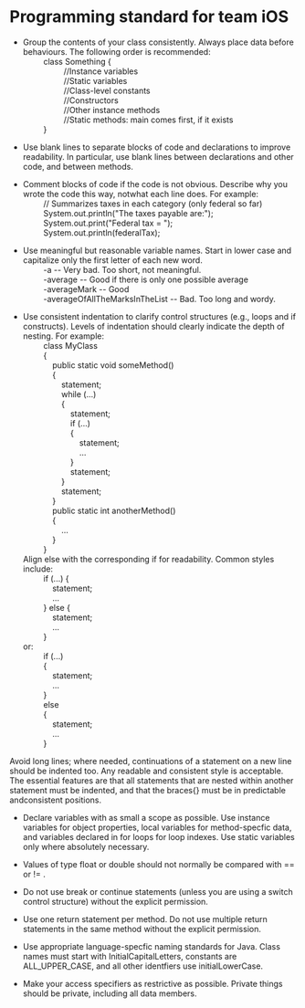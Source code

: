 # Programming standard for team iOS

* Group the contents of your class consistently. Always place data before behaviours. The following order is recommended:  
&nbsp;&nbsp;&nbsp;&nbsp;&nbsp;&nbsp;&nbsp;&nbsp;&nbsp;class Something {  
&nbsp;&nbsp;&nbsp;&nbsp;&nbsp;&nbsp;&nbsp;&nbsp;&nbsp;&nbsp;&nbsp;&nbsp;&nbsp;&nbsp;&nbsp;&nbsp;&nbsp;&nbsp;//Instance variables  
&nbsp;&nbsp;&nbsp;&nbsp;&nbsp;&nbsp;&nbsp;&nbsp;&nbsp;&nbsp;&nbsp;&nbsp;&nbsp;&nbsp;&nbsp;&nbsp;&nbsp;&nbsp;//Static variables  
&nbsp;&nbsp;&nbsp;&nbsp;&nbsp;&nbsp;&nbsp;&nbsp;&nbsp;&nbsp;&nbsp;&nbsp;&nbsp;&nbsp;&nbsp;&nbsp;&nbsp;&nbsp;//Class-level constants  
&nbsp;&nbsp;&nbsp;&nbsp;&nbsp;&nbsp;&nbsp;&nbsp;&nbsp;&nbsp;&nbsp;&nbsp;&nbsp;&nbsp;&nbsp;&nbsp;&nbsp;&nbsp;//Constructors  
&nbsp;&nbsp;&nbsp;&nbsp;&nbsp;&nbsp;&nbsp;&nbsp;&nbsp;&nbsp;&nbsp;&nbsp;&nbsp;&nbsp;&nbsp;&nbsp;&nbsp;&nbsp;//Other instance methods  
&nbsp;&nbsp;&nbsp;&nbsp;&nbsp;&nbsp;&nbsp;&nbsp;&nbsp;&nbsp;&nbsp;&nbsp;&nbsp;&nbsp;&nbsp;&nbsp;&nbsp;&nbsp;//Static methods: main comes first, if it exists  
&nbsp;&nbsp;&nbsp;&nbsp;&nbsp;&nbsp;&nbsp;&nbsp;&nbsp;}


* Use blank lines to separate blocks of code and declarations to improve readability. In particular, use blank lines between declarations and other code, and between methods.  
* Comment blocks of code if the code is not obvious. Describe why you wrote the code this way, notwhat each line does. For example:  
&nbsp;&nbsp;&nbsp;&nbsp;&nbsp;&nbsp;&nbsp;&nbsp;&nbsp;// Summarizes taxes in each category (only federal so far)  
&nbsp;&nbsp;&nbsp;&nbsp;&nbsp;&nbsp;&nbsp;&nbsp;&nbsp;System.out.println("The taxes payable are:");  
&nbsp;&nbsp;&nbsp;&nbsp;&nbsp;&nbsp;&nbsp;&nbsp;&nbsp;System.out.print("Federal tax = ");  
&nbsp;&nbsp;&nbsp;&nbsp;&nbsp;&nbsp;&nbsp;&nbsp;&nbsp;System.out.println(federalTax);  

* Use meaningful but reasonable variable names. Start in lower case and capitalize only the first letter of each new word.  
&nbsp;&nbsp;&nbsp;&nbsp;&nbsp;&nbsp;&nbsp;&nbsp;&nbsp;-a -- Very bad. Too short, not meaningful.  
&nbsp;&nbsp;&nbsp;&nbsp;&nbsp;&nbsp;&nbsp;&nbsp;&nbsp;-average -- Good if there is only one possible average  
&nbsp;&nbsp;&nbsp;&nbsp;&nbsp;&nbsp;&nbsp;&nbsp;&nbsp;-averageMark -- Good  
&nbsp;&nbsp;&nbsp;&nbsp;&nbsp;&nbsp;&nbsp;&nbsp;&nbsp;-averageOfAllTheMarksInTheList -- Bad. Too long and wordy.  

* Use consistent indentation to clarify control structures (e.g., loops and if constructs). Levels of indentation should clearly indicate the depth of nesting. For example:  
&nbsp;&nbsp;&nbsp;&nbsp;&nbsp;&nbsp;&nbsp;&nbsp;&nbsp;class MyClass  
&nbsp;&nbsp;&nbsp;&nbsp;&nbsp;&nbsp;&nbsp;&nbsp;&nbsp;{  
&nbsp;&nbsp;&nbsp;&nbsp;&nbsp;&nbsp;&nbsp;&nbsp;&nbsp;&nbsp;&nbsp;&nbsp;&nbsp;public static void someMethod()  
&nbsp;&nbsp;&nbsp;&nbsp;&nbsp;&nbsp;&nbsp;&nbsp;&nbsp;&nbsp;&nbsp;&nbsp;&nbsp;{  
&nbsp;&nbsp;&nbsp;&nbsp;&nbsp;&nbsp;&nbsp;&nbsp;&nbsp;&nbsp;&nbsp;&nbsp;&nbsp;&nbsp;&nbsp;&nbsp;&nbsp;statement;  
&nbsp;&nbsp;&nbsp;&nbsp;&nbsp;&nbsp;&nbsp;&nbsp;&nbsp;&nbsp;&nbsp;&nbsp;&nbsp;&nbsp;&nbsp;&nbsp;&nbsp;while (...)  
&nbsp;&nbsp;&nbsp;&nbsp;&nbsp;&nbsp;&nbsp;&nbsp;&nbsp;&nbsp;&nbsp;&nbsp;&nbsp;&nbsp;&nbsp;&nbsp;&nbsp;{  
&nbsp;&nbsp;&nbsp;&nbsp;&nbsp;&nbsp;&nbsp;&nbsp;&nbsp;&nbsp;&nbsp;&nbsp;&nbsp;&nbsp;&nbsp;&nbsp;&nbsp;&nbsp;&nbsp;&nbsp;&nbsp;statement;  
&nbsp;&nbsp;&nbsp;&nbsp;&nbsp;&nbsp;&nbsp;&nbsp;&nbsp;&nbsp;&nbsp;&nbsp;&nbsp;&nbsp;&nbsp;&nbsp;&nbsp;&nbsp;&nbsp;&nbsp;&nbsp;if (...)  
&nbsp;&nbsp;&nbsp;&nbsp;&nbsp;&nbsp;&nbsp;&nbsp;&nbsp;&nbsp;&nbsp;&nbsp;&nbsp;&nbsp;&nbsp;&nbsp;&nbsp;&nbsp;&nbsp;&nbsp;&nbsp;{  
&nbsp;&nbsp;&nbsp;&nbsp;&nbsp;&nbsp;&nbsp;&nbsp;&nbsp;&nbsp;&nbsp;&nbsp;&nbsp;&nbsp;&nbsp;&nbsp;&nbsp;&nbsp;&nbsp;&nbsp;&nbsp;&nbsp;&nbsp;&nbsp;&nbsp;statement;  
&nbsp;&nbsp;&nbsp;&nbsp;&nbsp;&nbsp;&nbsp;&nbsp;&nbsp;&nbsp;&nbsp;&nbsp;&nbsp;&nbsp;&nbsp;&nbsp;&nbsp;&nbsp;&nbsp;&nbsp;&nbsp;&nbsp;&nbsp;&nbsp;&nbsp;...  
&nbsp;&nbsp;&nbsp;&nbsp;&nbsp;&nbsp;&nbsp;&nbsp;&nbsp;&nbsp;&nbsp;&nbsp;&nbsp;&nbsp;&nbsp;&nbsp;&nbsp;&nbsp;&nbsp;&nbsp;&nbsp;}  
&nbsp;&nbsp;&nbsp;&nbsp;&nbsp;&nbsp;&nbsp;&nbsp;&nbsp;&nbsp;&nbsp;&nbsp;&nbsp;&nbsp;&nbsp;&nbsp;&nbsp;&nbsp;&nbsp;&nbsp;&nbsp;statement;  
&nbsp;&nbsp;&nbsp;&nbsp;&nbsp;&nbsp;&nbsp;&nbsp;&nbsp;&nbsp;&nbsp;&nbsp;&nbsp;&nbsp;&nbsp;&nbsp;&nbsp;}  
&nbsp;&nbsp;&nbsp;&nbsp;&nbsp;&nbsp;&nbsp;&nbsp;&nbsp;&nbsp;&nbsp;&nbsp;&nbsp;&nbsp;&nbsp;&nbsp;&nbsp;statement;  
&nbsp;&nbsp;&nbsp;&nbsp;&nbsp;&nbsp;&nbsp;&nbsp;&nbsp;&nbsp;&nbsp;&nbsp;&nbsp;}  
&nbsp;&nbsp;&nbsp;&nbsp;&nbsp;&nbsp;&nbsp;&nbsp;&nbsp;&nbsp;&nbsp;&nbsp;&nbsp;public static int anotherMethod()  
&nbsp;&nbsp;&nbsp;&nbsp;&nbsp;&nbsp;&nbsp;&nbsp;&nbsp;&nbsp;&nbsp;&nbsp;&nbsp;{  
&nbsp;&nbsp;&nbsp;&nbsp;&nbsp;&nbsp;&nbsp;&nbsp;&nbsp;&nbsp;&nbsp;&nbsp;&nbsp;&nbsp;&nbsp;&nbsp;&nbsp;...  
&nbsp;&nbsp;&nbsp;&nbsp;&nbsp;&nbsp;&nbsp;&nbsp;&nbsp;&nbsp;&nbsp;&nbsp;&nbsp;}  
&nbsp;&nbsp;&nbsp;&nbsp;&nbsp;&nbsp;&nbsp;&nbsp;&nbsp;}  
Align else with the corresponding if for readability. Common styles include:  
&nbsp;&nbsp;&nbsp;&nbsp;&nbsp;&nbsp;&nbsp;&nbsp;&nbsp;if (...) {  
&nbsp;&nbsp;&nbsp;&nbsp;&nbsp;&nbsp;&nbsp;&nbsp;&nbsp;&nbsp;&nbsp;&nbsp;&nbsp;statement;  
&nbsp;&nbsp;&nbsp;&nbsp;&nbsp;&nbsp;&nbsp;&nbsp;&nbsp;&nbsp;&nbsp;&nbsp;&nbsp;...  
&nbsp;&nbsp;&nbsp;&nbsp;&nbsp;&nbsp;&nbsp;&nbsp;&nbsp;} else {  
&nbsp;&nbsp;&nbsp;&nbsp;&nbsp;&nbsp;&nbsp;&nbsp;&nbsp;&nbsp;&nbsp;&nbsp;&nbsp;statement;  
&nbsp;&nbsp;&nbsp;&nbsp;&nbsp;&nbsp;&nbsp;&nbsp;&nbsp;&nbsp;&nbsp;&nbsp;&nbsp;...  
&nbsp;&nbsp;&nbsp;&nbsp;&nbsp;&nbsp;&nbsp;&nbsp;&nbsp;}  
or:  
&nbsp;&nbsp;&nbsp;&nbsp;&nbsp;&nbsp;&nbsp;&nbsp;&nbsp;if (...)  
&nbsp;&nbsp;&nbsp;&nbsp;&nbsp;&nbsp;&nbsp;&nbsp;&nbsp;{  
&nbsp;&nbsp;&nbsp;&nbsp;&nbsp;&nbsp;&nbsp;&nbsp;&nbsp;&nbsp;&nbsp;&nbsp;&nbsp;statement;  
&nbsp;&nbsp;&nbsp;&nbsp;&nbsp;&nbsp;&nbsp;&nbsp;&nbsp;&nbsp;&nbsp;&nbsp;&nbsp;...  
&nbsp;&nbsp;&nbsp;&nbsp;&nbsp;&nbsp;&nbsp;&nbsp;&nbsp;}  
&nbsp;&nbsp;&nbsp;&nbsp;&nbsp;&nbsp;&nbsp;&nbsp;&nbsp;else  
&nbsp;&nbsp;&nbsp;&nbsp;&nbsp;&nbsp;&nbsp;&nbsp;&nbsp;{  
&nbsp;&nbsp;&nbsp;&nbsp;&nbsp;&nbsp;&nbsp;&nbsp;&nbsp;&nbsp;&nbsp;&nbsp;&nbsp;statement;  
&nbsp;&nbsp;&nbsp;&nbsp;&nbsp;&nbsp;&nbsp;&nbsp;&nbsp;&nbsp;&nbsp;&nbsp;&nbsp;...  
&nbsp;&nbsp;&nbsp;&nbsp;&nbsp;&nbsp;&nbsp;&nbsp;&nbsp;}  
  
Avoid long lines; where needed, continuations of a statement on a new line should be indented too. Any readable and consistent style is acceptable. The essential features are that all statements that are nested within another statement must be indented, and that the braces{} must be in predictable andconsistent positions.  
  
* Declare variables with as small a scope as possible. Use instance variables for object properties, local variables for method-specfic data, and variables declared in for loops for loop indexes. Use static variables only where absolutely necessary.  
  
* Values of type float or double should not normally be compared with == or != .  
  
* Do not use break or continue statements (unless you are using a switch control structure) without the explicit permission.
  
* Use one return statement per method. Do not use multiple return statements in the same method without the explicit permission.
  
* Use appropriate language-specfic naming standards for Java. Class names must start with InitialCapitalLetters, constants are ALL_UPPER_CASE, and all other identfiers use initialLowerCase.  
  
* Make your access specifiers as restrictive as possible. Private things should be private, including all data members.